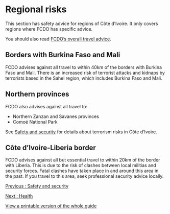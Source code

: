 # Regional risks

This section has safety advice for regions of Côte d’Ivoire. It only covers regions where FCDO has specific advice.

You should also read [FCDO’s overall travel advice](/foreign-travel-advice/cote-d-ivoire).

## Borders with Burkina Faso and Mali

FCDO advises against all travel to within 40km of the borders with Burkina Faso and Mali. There is an increased risk of terrorist attacks and kidnaps by terrorists based in the Sahel region, which includes Burkina Faso and Mali.

## Northern provinces

FCDO also advises against all travel to:

* Northern Zanzan and Savanes provinces
* Comoé National Park

See [Safety and security](/foreign-travel-advice/cote-d-ivoire/safety-and-security) for details about terrorism risks in Côte d’Ivoire.

## Côte d’Ivoire-Liberia border

FCDO advises against all but essential travel to within 20km of the border with Liberia. This is due to the risk of clashes between local militias and security forces. Fatal clashes have taken place in and around this area in the past. If you travel to this area, seek professional security advice locally.

[Previous
:
Safety and security](/foreign-travel-advice/cote-d-ivoire/safety-and-security)

[Next
:
Health](/foreign-travel-advice/cote-d-ivoire/health)

[View a printable version of the whole guide](/foreign-travel-advice/cote-d-ivoire/print)